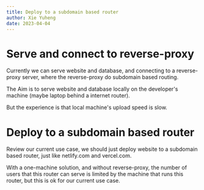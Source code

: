 ```yaml
---
title: Deploy to a subdomain based router
author: Xie Yuheng
date: 2023-04-04
---
```


# Serve and connect to reverse-proxy

Currently we can serve website and database,
and connecting to a reverse-proxy server,
where the reverse-proxy do subdomain based routing.

The Aim is to serve website and database locally
on the developer's machine (maybe laptop behind a internet router).

But the experience is that local machine's upload speed is slow.

# Deploy to a subdomain based router

Review our current use case, we should just
deploy website to a subdomain based router,
just like netlify.com and vercel.com.

With a one-machine solution, and without reverse-proxy,
the number of users that this router can serve
is limited by the machine that runs this router,
but this is ok for our current use case.
